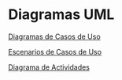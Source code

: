 # **Diagramas UML**

[Diagramas de Casos de Uso](https://github.com/santimarM/SistemaGestionTurnos/blob/main/diagramas_de_casos_de_uso.md)
 
[Escenarios de Casos de Uso](https://github.com/santimarM/SistemaGestionTurnos/blob/main/escenarios_de_casos_de_uso.md)

[Diagrama de Actividades](https://github.com/santimarM/SistemaGestionTurnos/blob/main/diagramas_de_actividades.md)
